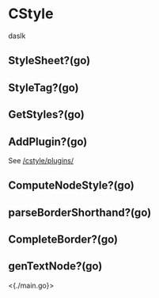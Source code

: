 # CStyle

daslk

## StyleSheet?(go)

## StyleTag?(go)

## GetStyles?(go)

## AddPlugin?(go)

See [/cstyle/plugins/](/cstyle/plugins/)

## ComputeNodeStyle?(go)

## parseBorderShorthand?(go)

## CompleteBorder?(go)

## genTextNode?(go)

<{./main.go}>
